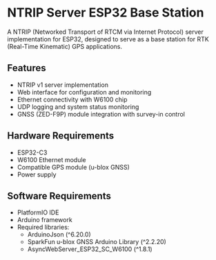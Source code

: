 # NTRIP Server ESP32 Base Station

A NTRIP (Networked Transport of RTCM via Internet Protocol) server implementation for ESP32, designed to serve as a base station for RTK (Real-Time Kinematic) GPS applications.

## Features

- NTRIP v1 server implementation
- Web interface for configuration and monitoring
- Ethernet connectivity with W6100 chip
- UDP logging and system status monitoring
- GNSS (ZED-F9P) module integration with survey-in control

## Hardware Requirements

- ESP32-C3
- W6100 Ethernet module
- Compatible GPS module (u-blox GNSS)
- Power supply

## Software Requirements

- PlatformIO IDE
- Arduino framework
- Required libraries:
  - ArduinoJson (^6.20.0)
  - SparkFun u-blox GNSS Arduino Library (^2.2.20)
  - AsyncWebServer_ESP32_SC_W6100 (^1.8.1)